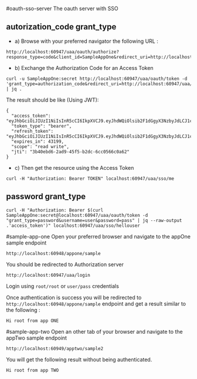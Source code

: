 #oauth-sso-server
The oauth server with SSO
## autorization_code grant_type

* a) Browse with your preferred navigator the following URL :
```
http://localhost:60947/uaa/oauth/authorize?response_type=code&client_id=SampleAppOne&redirect_uri=http://localhost:60947/uaa/sso/me
```

* b) Exchange the Authorization Code for an Access Token
```
curl -u SampleAppOne:secret http://localhost:60947/uaa/oauth/token -d 'grant_type=authorization_code&redirect_uri=http://localhost:60947/uaa/sso/me&code=AUTHORIZATION_CODE' | jq .
```

The result should be like (Using JWT): 
```
{
  "access_token": "eyJhbGciOiJIUzI1NiIsInR5cCI6IkpXVCJ9.eyJhdWQiOlsib2F1dGgyX3NzbyJdLCJ1c2VyX25hbWUiOiJyb290Iiwic2NvcGUiOlsicmVhZCIsIndyaXRlIl0sImV4cCI6MTUyNjA3ODIxNiwiYXV0aG9yaXRpZXMiOlsiUk9MRV9BRE1JTiJdLCJqdGkiOiIzYjQwZWJkNi0yYWQ5LTQ1ZjUtYjJkYy02Y2MwNTY2YzBhNjIiLCJjbGllbnRfaWQiOiJTYW1wbGVBcHBPbmUifQ.gKNUvQG3RfO6V4_sbdY8aVTbUhSZkN_juxRmouYJW5I",
  "token_type": "bearer",
  "refresh_token": "eyJhbGciOiJIUzI1NiIsInR5cCI6IkpXVCJ9.eyJhdWQiOlsib2F1dGgyX3NzbyJdLCJ1c2VyX25hbWUiOiJyb290Iiwic2NvcGUiOlsicmVhZCIsIndyaXRlIl0sImF0aSI6IjNiNDBlYmQ2LTJhZDktNDVmNS1iMmRjLTZjYzA1NjZjMGE2MiIsImV4cCI6MTUyODYyNzAxNiwiYXV0aG9yaXRpZXMiOlsiUk9MRV9BRE1JTiJdLCJqdGkiOiI2ZWM3ZGFhNS05OWQyLTQ0M2MtYmU5MC03MWRmYTI1OWZhYjUiLCJjbGllbnRfaWQiOiJTYW1wbGVBcHBPbmUifQ.RDpZb_JqfylumbCxrpjmr2SJJ7puBgTpoTIoAbaMFho",
  "expires_in": 43199,
  "scope": "read write",
  "jti": "3b40ebd6-2ad9-45f5-b2dc-6cc0566c0a62"
}
```

* c) Then get the resource using the Access Token
```
curl -H "Authorization: Bearer TOKEN" localhost:60947/uaa/sso/me
```

## password grant_type
```
curl -H "Authorization: Bearer $(curl SampleAppOne:secret@localhost:60947/uaa/oauth/token -d "grant_type=password&username=user&password=pass" | jq --raw-output .'access_token')" localhost:60947/uaa/sso/hellouser
```

#sample-app-one
Open your preferred browser and navigate to the appOne sample endpoint
```
http://localhost:60948/appone/sample
```
You should be redirected to Authorization server
```
http://localhost:60947/uaa/login
```
Login using ```root/root``` or ```user/pass``` credentials

Once authentication is success you will be redirected to ```http://localhost:60948/appone/sample``` endpoint and get a result similar to the following :
```
Hi root from app ONE
```



#sample-app-two
Open an other tab of your browser and navigate to the appTwo sample endpoint
```
http://localhost:60949/apptwo/sample2
```

You will get the following result without being authenticated.

```
Hi root from app TWO
```